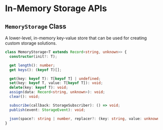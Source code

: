 # In-Memory Storage APIs

## `MemoryStorage` Class

A lower-level, in-memory key-value store that can be used for creating custom storage solutions.

```typescript
class MemoryStorage<T extends Record<string, unknown>> {
  constructor(init?: T);

  get length(): number;
  get keys(): (keyof T)[];

  get(key: keyof T): T[keyof T] | undefined;
  set(key: keyof T, value: T[keyof T]): void;
  delete(key: keyof T): void;
  assign(data: Record<string, unknown>): void;
  clear(): void;

  subscribe(callback: StorageSubscriber): () => void;
  publish(event: StorageEvent): void;

  json(space?: string | number, replacer?: (key: string, value: unknown) => unknown): string;
}
```
